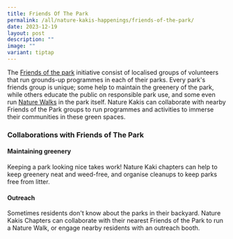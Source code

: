 ```yaml
---
title: Friends Of The Park
permalink: /all/nature-kakis-happenings/friends-of-the-park/
date: 2023-12-19
layout: post
description: ""
image: ""
variant: tiptap
---
```

<p>The <a href="https://fotp.nparks.gov.sg/" rel="noopener noreferrer nofollow" target="_blank">Friends of the park</a> initiative consist of localised groups of volunteers that run grounds-up programmes in each of their parks. Every park's friends group is unique; some help to maintain the greenery of the park, while others educate the public on responsible park use, and some even run <a href="/all/nature-kakis-happenings/nature-walks/" rel="noopener noreferrer nofollow" target="_blank">Nature Walks</a> in the park itself. Nature Kakis can collaborate with nearby Friends of the Park groups to run programmes and activities to immerse their communities in these green spaces.</p><h3>Collaborations with Friends of The Park</h3><h4>Maintaining greenery</h4><p>Keeping a park looking nice takes work! Nature Kaki chapters can help to keep greenery neat and weed-free, and organise cleanups to keep parks free from litter.</p><h4>Outreach</h4><p>Sometimes residents don't know about the parks in their backyard. Nature Kakis Chapters can collaborate with their nearest Friends of the Park to run a Nature Walk, or engage nearby residents with an outreach booth.</p><p></p>